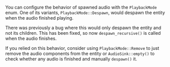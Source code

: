 You can configure the behavior of spawned audio with the `PlaybackMode` enum. One of its variants, `PlaybackMode::Despawn`, would despawn the entity when the audio finished playing.

There was previously a bug where this would only despawn the entity and not its children. This has been fixed, so now `despawn_recursive()` is called when the audio finishes.

If you relied on this behavior, consider using `PlaybackMode::Remove` to just remove the audio components from the entity or `AudioSink::empty()` to check whether any audio is finished and manually `despawn()` it.
